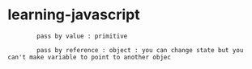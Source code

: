 # learning-javascript

            pass by value : primitive

            pass by reference : object : you can change state but you can't make variable to point to another objec
